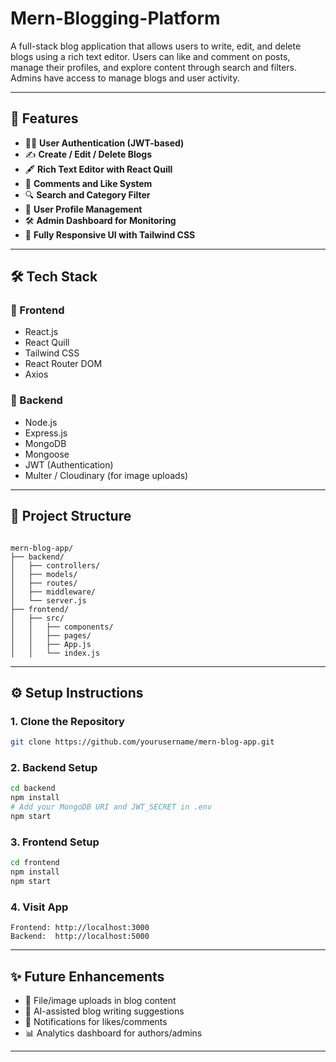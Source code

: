 # Mern-Blogging-Platform
A full-stack blog application that allows users to write, edit, and delete blogs using a rich text editor. Users can like and comment on posts, manage their profiles, and explore content through search and filters. Admins have access to manage blogs and user activity.

---

## 🚀 Features

- 🧑‍💻 **User Authentication (JWT-based)**
- ✍️ **Create / Edit / Delete Blogs**
- 🖋️ **Rich Text Editor with React Quill**
- 💬 **Comments and Like System**
- 🔍 **Search and Category Filter**
- 👤 **User Profile Management**
- 🛠️ **Admin Dashboard for Monitoring**
- 📱 **Fully Responsive UI with Tailwind CSS**

---

## 🛠️ Tech Stack

### 🔹 Frontend
- React.js
- React Quill
- Tailwind CSS
- React Router DOM
- Axios

### 🔹 Backend
- Node.js
- Express.js
- MongoDB
- Mongoose
- JWT (Authentication)
- Multer / Cloudinary (for image uploads)

---

## 📁 Project Structure

```

mern-blog-app/
├── backend/
│   ├── controllers/
│   ├── models/
│   ├── routes/
│   ├── middleware/
│   └── server.js
├── frontend/
│   ├── src/
│   │   ├── components/
│   │   ├── pages/
│   │   ├── App.js
│   │   └── index.js

````

---

## ⚙️ Setup Instructions

### 1. Clone the Repository
```bash
git clone https://github.com/yourusername/mern-blog-app.git
````

### 2. Backend Setup

```bash
cd backend
npm install
# Add your MongoDB URI and JWT_SECRET in .env
npm start
```

### 3. Frontend Setup

```bash
cd frontend
npm install
npm start
```

### 4. Visit App

```
Frontend: http://localhost:3000
Backend:  http://localhost:5000
```

---

## ✨ Future Enhancements

* 📂 File/image uploads in blog content
* 🧠 AI-assisted blog writing suggestions
* 🔔 Notifications for likes/comments
* 📊 Analytics dashboard for authors/admins

---
